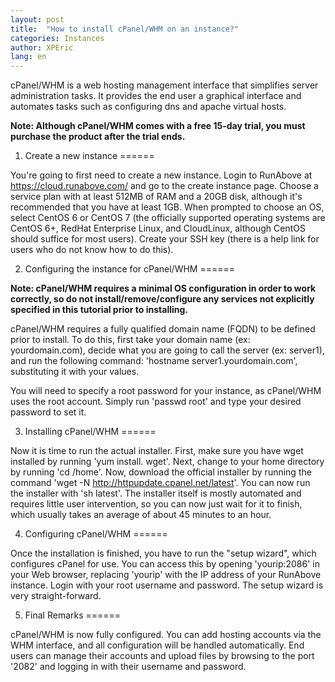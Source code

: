 ```yaml
---
layout: post
title:  "How to install cPanel/WHM on an instance?"
categories: Instances
author: XPEric
lang: en
---
```


cPanel/WHM is a web hosting management interface that simplifies server administration tasks. It provides the end user a graphical interface and automates tasks such as configuring dns and apache virtual hosts. 

**Note: Although cPanel/WHM comes with a free 15-day trial, you must purchase the product after the trial ends.**

1. Create a new instance
======

You're going to first need to create a new instance. Login to RunAbove at https://cloud.runabove.com/ and go to the create instance page. Choose a service plan with at least 512MB of RAM and a 20GB disk, although it's recommended that you have at least 1GB. When prompted to choose an OS, select CentOS 6 or CentOS 7 (the officially supported operating systems are CentOS 6+, RedHat Enterprise Linux, and CloudLinux, although CentOS should suffice for most users). Create your SSH key (there is a help link for users who do not know how to do this). 

2. Configuring the instance for cPanel/WHM
======

**Note: cPanel/WHM requires a minimal OS configuration in order to work correctly, so do not install/remove/configure any services not explicitly specified in this tutorial prior to installing.**

cPanel/WHM requires a fully qualified domain name (FQDN) to be defined prior to install. To do this, first take your domain name (ex: yourdomain.com), decide what you are going to call the server (ex: server1), and run the following command: 'hostname server1.yourdomain.com', substituting it with your values. 

You will need to specify a root password for your instance, as cPanel/WHM uses the root account. Simply run 'passwd root' and type your desired password to set it. 

3. Installing cPanel/WHM
======

Now it is time to run the actual installer. First, make sure you have wget installed by running 'yum install. wget'. Next, change to your home directory by running 'cd /home'. Now, download the official installer by running the command 'wget -N http://httpupdate.cpanel.net/latest'. You can now run the installer with 'sh latest'. The installer itself is mostly automated and requires little user intervention, so you can now just wait for it to finish, which usually takes an average of about 45 minutes to an hour. 

4. Configuring cPanel/WHM
======

Once the installation is finished, you have to run the "setup wizard", which configures cPanel for use. You can access this by opening 'yourip:2086' in your Web browser, replacing 'yourip' with the IP address of your RunAbove instance. Login with your root username and password. The setup wizard is very straight-forward.

5. Final Remarks
======

cPanel/WHM is now fully configured. You can add hosting accounts via the WHM interface, and all configuration will be handled automatically. End users can manage their accounts and upload files by browsing to the port '2082' and logging in with their username and password.